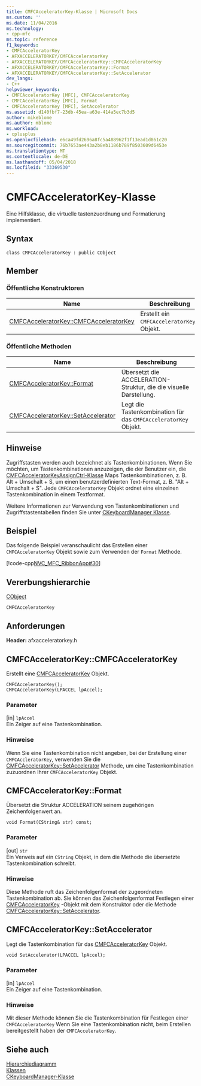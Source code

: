 ```yaml
---
title: CMFCAcceleratorKey-Klasse | Microsoft Docs
ms.custom: ''
ms.date: 11/04/2016
ms.technology:
- cpp-mfc
ms.topic: reference
f1_keywords:
- CMFCAcceleratorKey
- AFXACCELERATORKEY/CMFCAcceleratorKey
- AFXACCELERATORKEY/CMFCAcceleratorKey::CMFCAcceleratorKey
- AFXACCELERATORKEY/CMFCAcceleratorKey::Format
- AFXACCELERATORKEY/CMFCAcceleratorKey::SetAccelerator
dev_langs:
- C++
helpviewer_keywords:
- CMFCAcceleratorKey [MFC], CMFCAcceleratorKey
- CMFCAcceleratorKey [MFC], Format
- CMFCAcceleratorKey [MFC], SetAccelerator
ms.assetid: d140fbf7-23db-45ea-a63e-414a5ec7b3d5
author: mikeblome
ms.author: mblome
ms.workload:
- cplusplus
ms.openlocfilehash: e6ca49fd2696a8fc5a488962f1f13ead1d861c20
ms.sourcegitcommit: 76b7653ae443a2b8eb1186b789f8503609d6453e
ms.translationtype: MT
ms.contentlocale: de-DE
ms.lasthandoff: 05/04/2018
ms.locfileid: "33369530"
---
```

# <a name="cmfcacceleratorkey-class"></a>CMFCAcceleratorKey-Klasse
Eine Hilfsklasse, die virtuelle tastenzuordnung und Formatierung implementiert.  
  
## <a name="syntax"></a>Syntax  
  
```  
class CMFCAcceleratorKey : public CObject  
```  
  
## <a name="members"></a>Member  
  
### <a name="public-constructors"></a>Öffentliche Konstruktoren  
  
|Name|Beschreibung|  
|----------|-----------------|  
|[CMFCAcceleratorKey::CMFCAcceleratorKey](#cmfcacceleratorkey)|Erstellt ein `CMFCAcceleratorKey`-Objekt.|  
  
### <a name="public-methods"></a>Öffentliche Methoden  
  
|Name|Beschreibung|  
|----------|-----------------|  
|[CMFCAcceleratorKey::Format](#format)|Übersetzt die ACCELERATION-Struktur, die die visuelle Darstellung.|  
|[CMFCAcceleratorKey::SetAccelerator](#setaccelerator)|Legt die Tastenkombination für das `CMFCAcceleratorKey` Objekt.|  
  
## <a name="remarks"></a>Hinweise  
 Zugriffstasten werden auch bezeichnet als Tastenkombinationen. Wenn Sie möchten, um Tastenkombinationen anzuzeigen, die der Benutzer ein, die [CMFCAcceleratorKeyAssignCtrl-Klasse](../../mfc/reference/cmfcacceleratorkeyassignctrl-class.md) Maps Tastenkombinationen, z. B. Alt + Umschalt + S, um einen benutzerdefinierten Text-Format, z. B. "Alt + Umschalt + S". Jede `CMFCAcceleratorKey` Objekt ordnet eine einzelnen Tastenkombination in einem Textformat.  
  
 Weitere Informationen zur Verwendung von Tastenkombinationen und Zugriffstastentabellen finden Sie unter [CKeyboardManager Klasse](../../mfc/reference/ckeyboardmanager-class.md).  
  
## <a name="example"></a>Beispiel  
 Das folgende Beispiel veranschaulicht das Erstellen einer `CMFCAcceleratorKey` Objekt sowie zum Verwenden der `Format` Methode.  
  
 [!code-cpp[NVC_MFC_RibbonApp#30](../../mfc/reference/codesnippet/cpp/cmfcacceleratorkey-class_1.cpp)]  
  
## <a name="inheritance-hierarchy"></a>Vererbungshierarchie  
 [CObject](../../mfc/reference/cobject-class.md)  
  
 `CMFCAcceleratorKey`   
  
## <a name="requirements"></a>Anforderungen  
 **Header:** afxacceleratorkey.h  
  
##  <a name="cmfcacceleratorkey"></a>  CMFCAcceleratorKey::CMFCAcceleratorKey  
 Erstellt eine [CMFCAcceleratorKey](../../mfc/reference/cmfcacceleratorkey-class.md) Objekt.  
  
```  
CMFCAcceleratorKey();  
CMFCAcceleratorKey(LPACCEL lpAccel);
```  
  
### <a name="parameters"></a>Parameter  
 [in] `lpAccel`  
 Ein Zeiger auf eine Tastenkombination.  
  
### <a name="remarks"></a>Hinweise  
 Wenn Sie eine Tastenkombination nicht angeben, bei der Erstellung einer `CMFCAccleratorKey`, verwenden Sie die [CMFCAcceleratorKey::SetAccelerator](#setaccelerator) Methode, um eine Tastenkombination zuzuordnen Ihrer `CMFCAcceleratorKey` Objekt.  
  
##  <a name="format"></a>  CMFCAcceleratorKey::Format  
 Übersetzt die Struktur ACCELERATION seinem zugehörigen Zeichenfolgenwert an.  
  
```  
void Format(CString& str) const;  
```  
  
### <a name="parameters"></a>Parameter  
 [out] `str`  
 Ein Verweis auf ein `CString` Objekt, in dem die Methode die übersetzte Tastenkombination schreibt.  
  
### <a name="remarks"></a>Hinweise  
 Diese Methode ruft das Zeichenfolgenformat der zugeordneten Tastenkombination ab. Sie können das Zeichenfolgenformat Festlegen einer [CMFCAcceleratorKey](../../mfc/reference/cmfcacceleratorkey-class.md) -Objekt mit dem Konstruktor oder die Methode [CMFCAcceleratorKey::SetAccelerator](#setaccelerator).  
  
##  <a name="setaccelerator"></a>  CMFCAcceleratorKey::SetAccelerator  
 Legt die Tastenkombination für das [CMFCAcceleratorKey](../../mfc/reference/cmfcacceleratorkey-class.md) Objekt.  
  
```  
void SetAccelerator(LPACCEL lpAccel);
```  
  
### <a name="parameters"></a>Parameter  
 [in] `lpAccel`  
 Ein Zeiger auf eine Tastenkombination.  
  
### <a name="remarks"></a>Hinweise  
 Mit dieser Methode können Sie die Tastenkombination für Festlegen einer `CMFCAcceleratorKey` Wenn Sie eine Tastenkombination nicht, beim Erstellen bereitgestellt haben der `CMFCAcceleratorKey`.  
  
## <a name="see-also"></a>Siehe auch  
 [Hierarchiediagramm](../../mfc/hierarchy-chart.md)   
 [Klassen](../../mfc/reference/mfc-classes.md)   
 [CKeyboardManager-Klasse](../../mfc/reference/ckeyboardmanager-class.md)
